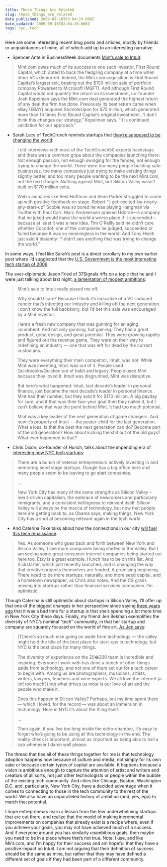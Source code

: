```yaml
---
title: These Things Are Related
slug: these_things_are_related
date_published: 2009-09-18T03:04:29.000Z
date_updated: 2009-09-18T03:04:29.000Z
tags: nyc, tech
---
```


Here are some interesting recent blog posts and articles, mostly by friends or acquaintances of mine, all of which add up to an interesting narrative.

- Spencer Ante in BusinessWeek documents [Mint’s sale to Intuit](http://www.businessweek.com/technology/content/sep2009/tc20090915_065038.htm):

> Mint.com owes much of its success to one such investor, First Round Capital, which opted to back the fledgling company at a time when other VCs demurred. Indeed, the Mint.com acquisition is First Round Capital’s largest exit, beating out the $100 million sale of portfolio company Powerset to Microsoft (MSFT). And although First Round Capital would not quantify the return on its investment, co-founder Josh Kopelman says the Mint.com deal generated the highest return of any deal the firm has done. Previously its best return came when eBay (EBAY) acquired StumbleUpon for $75 million, which generated more than 14 times First Round Capital’s original investment. “I don’t think this changes our strategy,” Kopelman says. “It is continued validation for our approach.”

- Sarah Lacy of TechCrunch reminds startups that [they’re supposed to be changing the world](http://www.techcrunch.com/2009/09/17/memo-to-start-ups-you%E2%80%99re-supposed-to-be-changing-the-world-remember/):

> I did interviews with most of the TechCrunch50 experts backstage and there was a common gripe about the companies launching there: Not enough passion, not enough swinging for the fences, not enough trying to change the world. There were too many people building safe businesses, too many companies just trying to make existing things slightly better, and too many people wanting to be the next Mint.com, not the next Google. Nothing against Mint, but Silicon Valley wasn’t built on $170 million exits.
> 
> Web visionaries like Reid Hoffman and Sean Parker struggled to come up with positive feedback on stage. Robert “I-get-excited-by-nearly-any-start-up” Scoble was so bored he was playing Hangman via Twitter with Paul Carr. Marc Andreessen praised Udorse—a company that he joked would make the world a worse place if it succeeded—because at least it was a new idea. Tim O’Reilly said he didn’t care whether Cocodot, one of the companies he judged, succeeded or failed because it was so meaningless in the world. And Tony Hsieh just said it blatantly: “I didn’t see anything that was trying to change the world.”

In some ways, I feel like Sarah’s post is a direct corollary to my own earlier post where I’d suggested that the [U.S. Government is the most interesting tech startup of 2009](http://dashes.com/anil/2009/08/the-most-interesting-new-tech-startup-of-2009.html).

The ever-diplomatic Jason Fried of 37Signals riffs on a topic that he and I were just talking about last night, [a lamentation of modest ambitions](http://37signals.com/svn/posts/1927-the-next-generation-bends-over):

> Mint’s sale to Intuit really pissed me off.
> 
> Why should I care? Because I think it’s indicative of a VC-induced cancer that’s infecting our industry and killing off the next generation. I don’t know the full backstory, but I’d bet this sale was encouraged by a Mint investor.
> 
> Here’s a fresh new company that was gunning for an aging incumbent. And not only gunning, but gaining. They had a great product, great design, and great potential. They were growing rapidly and figured out the revenue game. They were on their way to redefining an industry — one that was left for dead by the current custodians.
> 
> They were everything their main competitor, Intuit, was not. While Mint was inventing, Intuit was out of it. People used Quickbooks/Quicken out of habit and legacy. People used Mint because they loved it. Intuit was disgruntled, Mint was disruptive.
> 
> But here’s what happened: Intuit, last decade’s leader in personal finance, just became the next decade’s leader in personal finance. Mint had their number, but they sold it for $170 million. A big payday for sure, and if that was their two-year goal then they nailed it, but I can’t believe that was the point behind Mint. It had too much potential.
> 
> Mint was a key leader of the next generation of game changers. And now it’s property of Intuit — the poster-child for the last generation. What a loss. Is that the best the next generation can do? Become part of the old generation? How about kicking the shit out of the old guys? What ever happened to that?

- Chris Dixon, co-founder of Hunch, talks about the impending era of [interesting new NYC tech startups](http://www.cdixon.org/?p=281):

> There are a bunch of veteran entrepreneurs actively investing in and mentoring seed stage startups. Google has a big office here and many people seem to be leaving to go start companies.
> 
> …
> 
> New York City has many of the same strengths as Silicon Valley – merit-driven capitalism, the embrace of newcomers and particularly immigrants, and a consistent willingness to reinvent itself. Silicon Valley will always be the mecca of technology, but now that people here are getting back to, as Obama says, making things, New York City has a shot at becoming relevant again in the tech world.

- And Caterina Fake talks about how the connections in our city [will fuel this tech renaissance](http://www.caterina.net/archive/001193.html):

> Yes. As someone who goes back and forth between New York and Silicon Valley, I see more companies being started in the Valley. But I am seeing some great consumer internet companies being started out here too. Etsy is a great example. Hunch has to be on this list. And Kickstarter, which just recently launched, and is changing the way that creative projects themselves are funded. A promising beginning. There need to be more startups, naturally, and more seed capital, and a hometown newspaper, as Chris also notes. And the CS grads moving into startups rather than financial services companies. I’m optimistic.

Though Caterina is still optimistic about startups in Silicon Valley, I’ll offer up that one of the biggest changes in her perspective since saying [three years ago](http://www.caterina.net/archive/000965.html) that it was a bad time for a startup is that she’s spending a lot more time in New York City these days. Finally, my friend Jen Bekman exemplifies the diversity of NYC’s nominal “tech” community, in that her startup and company are squarely focused on the world of fine art. [As Jen says](http://www.personism.com/2009/09/17/not-ideas-about-the-thing-but-the-thing-itself/):

> [T]here’s so much else going on aside from technology — the valley might hold the title of the best place for start-ups in technology, but NYC is the best place for many things.
> 
> The diversity of experience on the 20�200 team is incredible and inspiring. Everyone I work with has done a bunch of other things aside from technology, and not one of them set out for a tech career to begin with. Among us are photographers, musicians, artists, writers, lawyers, teachers and wine experts. We all love the internet (a lot! too much?) but what drives us most is our love of art and the people who make it.
> 
> Does this happen in Silicon Valley? Perhaps, but my time spent there — which I loved, for the record — was about an immersion in technology. Here in NYC it’s about the thing itself.
> 
> …
> 
> Then again, if you live too long inside the echo-chamber, it’s easy to forget who’s going to be using all this technology in the end. The reality check is important, almost as important as being able to hail a cab whenever I damn well please.

The thread that ties all of these things together for me is that technology adoption happens now because of culture and media, not simply for its own sake or because certain types of capital are available. It happens because a vision is ambitious enough to capture the attention of artist and writers and creators of all sorts, not just other technologists or people within the bubble of the existing tech community. And cities like Chicago, Boston, Washington D.C. and, particularly, New York City, have a decided advantage when it comes to connecting to those in the tech community to the rest of the world. We also have an unparalleled history of ambition (and, yes, ego) to match that potential.

I hope entrepreneurs learn a lesson from the few underwhelming startups that are out there, and realize that the model of making incremental improvements on companies that already exist is a recipe where, even if you achieve your goals, you may not have achieved much of a success. And if everyone around you has similarly unambitious goals, then maybe you need to be in a place where that’s not true.
Note: I use, and like Mint.com, and I’m happy for their success and am hopeful that they have a positive impact on Intuit. I am not arguing that their definition of success should be the same as mine, but rather that they may have defined a different set of goals if they had been part of a different community.
